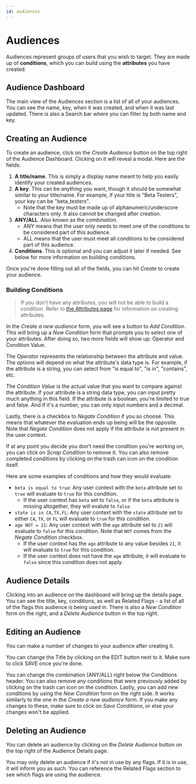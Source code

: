 ```yaml
---
id: audiences
---
```


# Audiences

Audiences represent groups of users that you wish to target. They are made up of **conditions**, which you can build using the **attributes** you have created.

## Audience Dashboard

The main view of the Audiences section is a list of all of your audiences. You can see the name, key, when it was created, and when it was last updated. There is also a Search bar where you can filter by both name and key.

## Creating an Audience

To create an audience, click on the _Create Audience_ button on the top right of the Audience Dashboard. Clicking on it will reveal a modal. Here are the fields:

1. **A title/name**. This is simply a display name meant to help you easily identify your created audiences.
2. **A key**. This can be anything you want, though it should be somewhat similar to your title/name. For example, if your title is "Beta Testers", your key can be "beta_testers".
   - Note that the key must be made up of alphanumeric/underscore characters only. It also cannot be changed after creation.
3. **ANY/ALL**. Also known as the _combination_.
   - ANY means that the user only needs to meet one of the conditions to be considered part of this audience.
   - ALL means that the user must meet all conditions to be considered part of this audience.
4. **Conditions**. This is optional and you can adjust it later if needed. See below for more information on building conditions.

Once you're done filling out all of the fields, you can hit _Create_ to create your audience.

### Building Conditions

> If you don't have any attributes, you will not be able to build a condition. Refer to [the Attributes page](attributes.md) for information on creating attributes.

In the _Create a new audience_ form, you will see a button to _Add Condition_. This will bring up a _New Condition_ form that prompts you to select one of your attributes. After doing so, two more fields will show up: Operator and Condition Value.

The _Operator_ represents the relationship between the attribute and value. The options will depend on what the attribute's data type is. For example, if the attribute is a string, you can select from "is equal to", "is in", "contains", etc.

The _Condition Value_ is the actual value that you want to compare against the attribute. If your attribute is a string data type, you can input pretty much anything in this field. If the attribute is a boolean, you're limited to true and false. And if it's a number, you can only input numbers and a decimal.

Lastly, there is a checkbox to _Negate Condition_ if you so choose. This means that whatever the evaluation ends up being will be the opposite. Note that _Negate Condition_ does not apply if the attribute is not present in the user context.

If at any point you decide you don't need the condition you're working on, you can click on _Scrap Condition_ to remove it. You can also remove completed conditions by clicking on the trash can icon on the condition itself.

Here are some examples of conditions and how they would evaluate:

- `beta is equal to true`: Any user context with the `beta` attribute set to `true` will evaluate to `true` for this condition.
  - If the user context has `beta` set to `false`, or if the `beta` attribute is missing altogether, they will evalute to `false`.
- `state is in CA,TX,FL`: Any user context with the `state` attribute set to either `CA`, `TX`, or `FL` will evaluate to `true` for this condition.
- `age NOT = 21`: Any user context with the `age` attribute set to `21` will evaluate to `false` for this condition. Note that `NOT` comes from the _Negate Condition_ checkbox.
  - If the user context has the `age` attribute to any value besides `21`, it will evaluate to `true` for this condition.
  - If the user context does not have the `age` attribute, it will evaluate to `false` since this condition does not apply.

## Audience Details

Clicking into an audience on the dashboard will bring up the details page. You can see the title, key, conditions, as well as Related Flags - a list of all of the flags this audience is being used in. There is also a _New Condition_ form on the right, and a _Delete Audience_ button in the top right.

## Editing an Audience

You can make a number of changes to your audience after creating it.

You can change the Title by clicking on the EDIT button next to it. Make sure to click SAVE once you're done.

You can change the combination (ANY/ALL) right below the Conditions header. You can also remove any conditions that were previously added by clicking on the trash can icon on the condition. Lastly, you can add new conditions by using the _New Condition_ form on the right side. It works similarly to the one in the _Create a new audience_ form. If you make any changes to these, make sure to click on _Save Conditions_, or else your changes won't be applied.

## Deleting an Audience

You can delete an audience by clicking on the _Delete Audience_ button on the top right of the Audience Details page.

You may only delete an audience if it's not in use by any flags. If it is in use, it will inform you as such. You can reference the Related Flags section to see which flags are using the audience.
